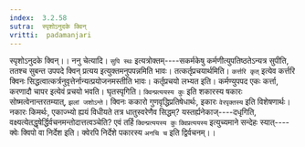 ```yaml
---
index:  3.2.58
sutra:  स्पृशोऽनुदके क्विन्
vritti:  padamanjari
---
```


स्पृशोऽनुदके क्विन्।। ननु चेत्यादि। `सुपि स्थः` इत्यत्रोक्तम्----सकर्मकेषु कर्मणीत्युपतिष्ठतेऽन्यत्र सुपीति, ततश्च सुबन्त उपपदे क्विन् प्रत्यय इत्युक्तमनुपपन्नमिति भावः। तत्कर्तृप्रचयार्थमिति। `कर्त्तरि कृत्` इत्येव कर्त्तरि क्विनः सिद्धत्वात्कर्त्रनुवृत्तेर्नान्यत्प्रयोजनमस्तीति भावः। कर्तृप्रचयो लभ्यत इति। कर्मण्युपपद एकः कर्त्ता, करणादौ चापर इत्येवं प्रचयो भवति। घृतस्पृगिति। `क्विन्प्रत्ययस्य कुः` इति शकारस्य षकारः सोष्मत्वेनान्तरतम्यात्, `झलां जशोऽन्ते`। क्विनः ककारो गुणवृद्धिप्रतिषेधार्थः, इकारः `वेरपृक्तस्य` इति विशेषणार्थः। नकारः किमर्थः, एकाज्भ्यो ह्ययं विधीयते तत्र धातुस्वरेणैव सिद्धम्? यस्तर्ह्यनेकाज्----दधृगिति, वक्ष्यत्येतद्धृषेर्द्धिर्वचनमन्तोदात्तत्वञ्चेति? एवं तर्हि `क्विन्प्रत्ययस्य कुः` `क्विप्रत्ययस्य` इत्युच्यमाने सन्देहः स्यात्----क्वेः क्विपो वा निर्देश इति। क्वेरपि निर्देशे पकारस्य `अनचि च` इति द्विर्वचनम्।।
